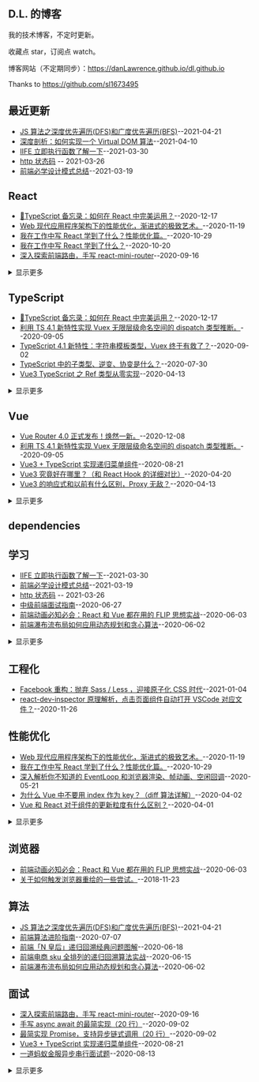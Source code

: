 ## D.L. 的博客

我的技术博客，不定时更新。

收藏点 star，订阅点 watch。

博客网站（不定期同步）：https://danLawrence.github.io/dl.github.io

Thanks to https://github.com/sl1673495

## 最近更新

- [JS 算法之深度优先遍历(DFS)和广度优先遍历(BFS)](https://github.com/danLawrence/blog/issues/4)--2021-04-21
- [深度剖析：如何实现一个 Virtual DOM 算法](https://github.com/livoras/blog/issues/13)--2021-04-10
- [IIFE 立即执行函数了解一下](https://github.com/danLawrence/blog/issues/3)--2021-03-30
- [http 状态码](https://github.com/danLawrence/blog/issues/2) -- 2021-03-26
- [前端必学设计模式总结](https://github.com/danLawrence/blog/issues/1)--2021-03-19

## React

- [🔖TypeScript 备忘录：如何在 React 中完美运用？](https://github.com/sl1673495/blogs/issues/68)--2020-12-17
- [Web 现代应用程序架构下的性能优化，渐进式的极致艺术。](https://github.com/sl1673495/blogs/issues/65)--2020-11-19
- [我在工作中写 React 学到了什么？性能优化篇。](https://github.com/sl1673495/blogs/issues/63)--2020-10-29
- [我在工作中写 React 学到了什么？](https://github.com/sl1673495/blogs/issues/62)--2020-10-20
- [深入探索前端路由，手写 react-mini-router](https://github.com/sl1673495/blogs/issues/61)--2020-09-16
<details><summary>显示更多</summary>

- [Vue3 究竟好在哪里？（和 React Hook 的详细对比）](https://github.com/sl1673495/blogs/issues/46)--2020-04-20
- [Vue 和 React 对于组件的更新粒度有什么区别？](https://github.com/sl1673495/blogs/issues/38)--2020-04-01
- [React Hook + TypeScript 深入浅出实现一个购物车（陷阱、性能优化、自定义 hook）](https://github.com/sl1673495/blogs/issues/36)--2020-03-19
- [在 React 中引入 Vue3 的 reactivity 分包来实现最强大的状态管理。](https://github.com/sl1673495/blogs/issues/33)--2020-01-30
- [React-Redux 100 行代码简易版探究原理](https://github.com/sl1673495/blogs/issues/29)--2020-01-14
- [Koa 的洋葱中间件，Redux 的中间件，Axios 的拦截器让你迷惑吗？实现一个精简版的就彻底搞懂了。](https://github.com/sl1673495/blogs/issues/27)--2020-01-07
- [React Hook + TypeScript 手把手带你打造 use-watch 自定义 Hook，实现 Vue 中的 watch 功能。](https://github.com/sl1673495/blogs/issues/22)--2019-12-12
- [React + TypeScript + Hook 带你手把手打造类型安全的应用。](https://github.com/sl1673495/blogs/issues/21)--2019-11-27
- [使用 React Hooks + 自定义 Hook 封装一步一步打造一个完善的小型应用。](https://github.com/sl1673495/blogs/issues/16)--2019-08-30
- [react-component 源码学习（2） rc-steps](https://github.com/sl1673495/blogs/issues/6)--2018-10-10
- [react-component 源码学习（1） rc-form](https://github.com/sl1673495/blogs/issues/5)--2018-10-05
- [深度剖析：如何实现一个 Virtual DOM 算法](https://github.com/livoras/blog/issues/13)--2021-04-10
</details>

## TypeScript

- [🔖TypeScript 备忘录：如何在 React 中完美运用？](https://github.com/sl1673495/blogs/issues/68)--2020-12-17
- [利用 TS 4.1 新特性实现 Vuex 无限层级命名空间的 dispatch 类型推断。](https://github.com/sl1673495/blogs/issues/60)--2020-09-05
- [TypeScript 4.1 新特性：字符串模板类型，Vuex 终于有救了？](https://github.com/sl1673495/blogs/issues/57)--2020-09-02
- [TypeScript 中的子类型、逆变、协变是什么？](https://github.com/sl1673495/blogs/issues/54)--2020-07-30
- [Vue3 TypeScript 之 Ref 类型从零实现](https://github.com/sl1673495/blogs/issues/45)--2020-04-13
<details><summary>显示更多</summary>

- [React Hook + TypeScript 深入浅出实现一个购物车（陷阱、性能优化、自定义 hook）](https://github.com/sl1673495/blogs/issues/36)--2020-03-19
- [TypeScript 参数简化实战（进阶知识点 conditional types）](https://github.com/sl1673495/blogs/issues/34)--2020-02-05
- [TypeScript 从零实现基于 Proxy 的响应式库 基于函数劫持实现 Map 和 Set 的响应式](https://github.com/sl1673495/blogs/issues/31)--2020-01-19
- [TypeScript 从零实现基于 Proxy 的响应式库 普通数据类型](https://github.com/sl1673495/blogs/issues/30)--2020-01-17
- [React-Redux 100 行代码简易版探究原理](https://github.com/sl1673495/blogs/issues/29)--2020-01-14
- [TypeScript 进阶实现智能类型推导的简化版 Vuex](https://github.com/sl1673495/blogs/issues/28)--2020-01-14
- [Vue3 + TypeScript + 新型状态管理模式，手把手带你实现小型应用。](https://github.com/sl1673495/blogs/issues/24)--2019-12-31
- [React Hook + TypeScript 手把手带你打造 use-watch 自定义 Hook，实现 Vue 中的 watch 功能。](https://github.com/sl1673495/blogs/issues/22)--2019-12-12
- [React + TypeScript + Hook 带你手把手打造类型安全的应用。](https://github.com/sl1673495/blogs/issues/21)--2019-11-27
</details>

## Vue

- [Vue Router 4.0 正式发布！焕然一新。](https://github.com/sl1673495/blogs/issues/67)--2020-12-08
- [利用 TS 4.1 新特性实现 Vuex 无限层级命名空间的 dispatch 类型推断。](https://github.com/sl1673495/blogs/issues/60)--2020-09-05
- [Vue3 + TypeScript 实现递归菜单组件](https://github.com/sl1673495/blogs/issues/56)--2020-08-21
- [Vue3 究竟好在哪里？（和 React Hook 的详细对比）](https://github.com/sl1673495/blogs/issues/46)--2020-04-20
- [Vue3 的响应式和以前有什么区别，Proxy 无敌？](https://github.com/sl1673495/blogs/issues/44)--2020-04-13
<details><summary>显示更多</summary>

- [Vue 的计算属性真的会缓存吗？（原理揭秘）](https://github.com/sl1673495/blogs/issues/43)--2020-04-10
- [驳《前端常见的 Vue 面试题目汇总》](https://github.com/sl1673495/blogs/issues/42)--2020-04-09
- [Vue 进阶必学之高阶组件实战](https://github.com/sl1673495/blogs/issues/41)--2020-04-06
- [Vue 的生命周期之间到底做了什么事清？（源码详解）](https://github.com/sl1673495/blogs/issues/40)--2020-04-04
- [为什么 Vue 中不要用 index 作为 key？（diff 算法详解）](https://github.com/sl1673495/blogs/issues/39)--2020-04-02
- [Vue 和 React 对于组件的更新粒度有什么区别？](https://github.com/sl1673495/blogs/issues/38)--2020-04-01
- [在 React 中引入 Vue3 的 reactivity 分包来实现最强大的状态管理。](https://github.com/sl1673495/blogs/issues/33)--2020-01-30
- [深度解析：Vue3 如何巧妙的实现强大的 computed](https://github.com/sl1673495/blogs/issues/32)--2020-01-28
- [TypeScript 从零实现基于 Proxy 的响应式库 基于函数劫持实现 Map 和 Set 的响应式](https://github.com/sl1673495/blogs/issues/31)--2020-01-19
- [TypeScript 从零实现基于 Proxy 的响应式库 普通数据类型](https://github.com/sl1673495/blogs/issues/30)--2020-01-17
- [TypeScript 进阶实现智能类型推导的简化版 Vuex](https://github.com/sl1673495/blogs/issues/28)--2020-01-14
- [Koa 的洋葱中间件，Redux 的中间件，Axios 的拦截器让你迷惑吗？实现一个精简版的就彻底搞懂了。](https://github.com/sl1673495/blogs/issues/27)--2020-01-07
- [Vue3 中不止 composition-api，其他的提案(RFC)也很精彩。](https://github.com/sl1673495/blogs/issues/26)--2020-01-06
- [Vue 中的组件从初始化到挂载经历了什么](https://github.com/sl1673495/blogs/issues/25)--2020-01-04
- [Vue3 + TypeScript + 新型状态管理模式，手把手带你实现小型应用。](https://github.com/sl1673495/blogs/issues/24)--2019-12-31
- [通过实现一个最精简的响应式系统来学习 Vue 的 data、computed、watch。](https://github.com/sl1673495/blogs/issues/20)--2019-11-04
- [Vue 项目的热更新怎么辣么好用啊？原来 200 行代码就搞定（深度解析）](https://github.com/sl1673495/blogs/issues/19)--2019-10-24
- [用 jsx 封装 Vue 中的复杂组件（网易云音乐实战项目需求）](https://github.com/sl1673495/blogs/issues/14)--2019-07-31
- [Vue 源码学习 nextTick](https://github.com/sl1673495/blogs/issues/11)--2018-11-23
- [cube-ui 源码学习 swipe 组件](https://github.com/sl1673495/blogs/issues/10)--2018-11-16
- [Vue 源码学习 观察属性 watch](https://github.com/sl1673495/blogs/issues/9)--2018-11-09
- [Vue 源码学习 计算属性 computed](https://github.com/sl1673495/blogs/issues/8)--2018-10-17
- [Vue 源码学习 响应式数据](https://github.com/sl1673495/blogs/issues/7)--2018-10-16
</details>

## dependencies

## 学习

- [IIFE 立即执行函数了解一下](https://github.com/danLawrence/blog/issues/3)--2021-03-30
- [前端必学设计模式总结](https://github.com/danLawrence/blog/issues/1)--2021-03-19
- [http 状态码](https://github.com/danLawrence/blog/issues/2) -- 2021-03-26
- [中级前端面试指南](https://github.com/sl1673495/blogs/issues/52)--2020-06-27
- [前端动画必知必会：React 和 Vue 都在用的 FLIP 思想实战](https://github.com/sl1673495/blogs/issues/49)--2020-06-03
- [前端瀑布流布局如何应用动态规划和贪心算法](https://github.com/sl1673495/blogs/issues/48)--2020-06-02
<details><summary>显示更多</summary>

- [深入解析你不知道的 EventLoop 和浏览器渲染、帧动画、空闲回调](https://github.com/sl1673495/blogs/issues/47)--2020-05-21
- [Vue3 究竟好在哪里？（和 React Hook 的详细对比）](https://github.com/sl1673495/blogs/issues/46)--2020-04-20
- [Vue3 TypeScript 之 Ref 类型从零实现](https://github.com/sl1673495/blogs/issues/45)--2020-04-13
- [Vue3 的响应式和以前有什么区别，Proxy 无敌？](https://github.com/sl1673495/blogs/issues/44)--2020-04-13
- [Vue 进阶必学之高阶组件实战](https://github.com/sl1673495/blogs/issues/41)--2020-04-06
- [Vue 的生命周期之间到底做了什么事清？（源码详解）](https://github.com/sl1673495/blogs/issues/40)--2020-04-04
- [为什么 Vue 中不要用 index 作为 key？（diff 算法详解）](https://github.com/sl1673495/blogs/issues/39)--2020-04-02
- [Vue 和 React 对于组件的更新粒度有什么区别？](https://github.com/sl1673495/blogs/issues/38)--2020-04-01
- [前端高级进阶指南](https://github.com/sl1673495/blogs/issues/37)--2020-03-26
- [记录一些以后可能会用到的开源库](https://github.com/sl1673495/blogs/issues/23)--2019-12-25
- [中文技术文章阅读](https://github.com/sl1673495/blogs/issues/18)--2019-10-11
- [英文技术文章阅读。](https://github.com/sl1673495/blogs/issues/15)--2019-08-12
</details>

## 工程化

- [Facebook 重构：抛弃 Sass / Less ，迎接原子化 CSS 时代](https://github.com/sl1673495/blogs/issues/69)--2021-01-04
- [react-dev-inspector 原理解析，点击页面组件自动打开 VSCode 对应文件？](https://github.com/sl1673495/blogs/issues/66)--2020-11-26

## 性能优化

- [Web 现代应用程序架构下的性能优化，渐进式的极致艺术。](https://github.com/sl1673495/blogs/issues/65)--2020-11-19
- [我在工作中写 React 学到了什么？性能优化篇。](https://github.com/sl1673495/blogs/issues/63)--2020-10-29
- [深入解析你不知道的 EventLoop 和浏览器渲染、帧动画、空闲回调](https://github.com/sl1673495/blogs/issues/47)--2020-05-21
- [为什么 Vue 中不要用 index 作为 key？（diff 算法详解）](https://github.com/sl1673495/blogs/issues/39)--2020-04-02
- [Vue 和 React 对于组件的更新粒度有什么区别？](https://github.com/sl1673495/blogs/issues/38)--2020-04-01
<details><summary>显示更多</summary>

- [React Hook + TypeScript 深入浅出实现一个购物车（陷阱、性能优化、自定义 hook）](https://github.com/sl1673495/blogs/issues/36)--2020-03-19
- [babel7 的配置与优化。](https://github.com/sl1673495/blogs/issues/13)--2019-03-15
- [关于如何触发浏览器重绘的一些尝试。](https://github.com/sl1673495/blogs/issues/12)--2018-11-23
</details>

## 浏览器

- [前端动画必知必会：React 和 Vue 都在用的 FLIP 思想实战](https://github.com/sl1673495/blogs/issues/49)--2020-06-03
- [关于如何触发浏览器重绘的一些尝试。](https://github.com/sl1673495/blogs/issues/12)--2018-11-23

## 算法

- [JS 算法之深度优先遍历(DFS)和广度优先遍历(BFS)](https://github.com/danLawrence/blog/issues/4)--2021-04-21
- [前端算法进阶指南](https://github.com/sl1673495/blogs/issues/53)--2020-07-07
- [前端「N 皇后」递归回溯经典问题图解](https://github.com/sl1673495/blogs/issues/51)--2020-06-18
- [前端电商 sku 全排列的递归回溯算法实战](https://github.com/sl1673495/blogs/issues/50)--2020-06-15
- [前端瀑布流布局如何应用动态规划和贪心算法](https://github.com/sl1673495/blogs/issues/48)--2020-06-02

## 面试

- [深入探索前端路由，手写 react-mini-router](https://github.com/sl1673495/blogs/issues/61)--2020-09-16
- [手写 async await 的最简实现（20 行）](https://github.com/sl1673495/blogs/issues/59)--2020-09-02
- [最简实现 Promise，支持异步链式调用（20 行）](https://github.com/sl1673495/blogs/issues/58)--2020-09-02
- [Vue3 + TypeScript 实现递归菜单组件](https://github.com/sl1673495/blogs/issues/56)--2020-08-21
- [一道蚂蚁金服异步串行面试题](https://github.com/sl1673495/blogs/issues/55)--2020-08-13
<details><summary>显示更多</summary>

- [Vue3 的响应式和以前有什么区别，Proxy 无敌？](https://github.com/sl1673495/blogs/issues/44)--2020-04-13
- [Vue 的生命周期之间到底做了什么事清？（源码详解）](https://github.com/sl1673495/blogs/issues/40)--2020-04-04
- [Vue 和 React 对于组件的更新粒度有什么区别？](https://github.com/sl1673495/blogs/issues/38)--2020-04-01
- [React-Redux 100 行代码简易版探究原理](https://github.com/sl1673495/blogs/issues/29)--2020-01-14
- [Koa 的洋葱中间件，Redux 的中间件，Axios 的拦截器让你迷惑吗？实现一个精简版的就彻底搞懂了。](https://github.com/sl1673495/blogs/issues/27)--2020-01-07
- [通过实现一个最精简的响应式系统来学习 Vue 的 data、computed、watch。](https://github.com/sl1673495/blogs/issues/20)--2019-11-04
</details>

